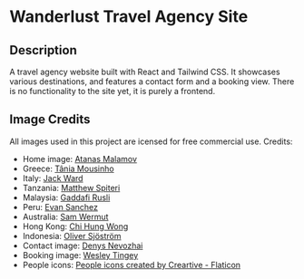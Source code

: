 # Wanderlust Travel Agency Site

## Description
A travel agency website built with React and Tailwind CSS. It showcases various destinations, and features a contact form and a booking view. There is no functionality to the site yet, it is purely a frontend.

## Image Credits
All images used in this project are icensed for free commercial use. Credits:
- Home image: [Atanas Malamov](https://unsplash.com/@atanasmalamov)
- Greece: [Tânia Mousinho](https://unsplash.com/@shotsbytania)
- Italy: [Jack Ward](https://unsplash.com/@jackward)
- Tanzania: [Matthew Spiteri](https://unsplash.com/@mr_chief)
- Malaysia: [Gaddafi Rusli](https://unsplash.com/@gaddafirusli)
- Peru: [Evan Sanchez](https://unsplash.com/@evan_sanchez15)
- Australia: [Sam Wermut](https://unsplash.com/@samwermut1)
- Hong Kong: [Chi Hung Wong](https://unsplash.com/@chwong97)
- Indonesia: [Oliver Sjöström](https://unsplash.com/@ollivves)
- Contact image: [Denys Nevozhai](https://unsplash.com/@dnevozhai)
- Booking image: [Wesley Tingey](https://unsplash.com/@wesleyphotography)
- People icons:
<a href="https://www.flaticon.com/free-icons/people" title="people icons">People icons created by Creartive - Flaticon</a>